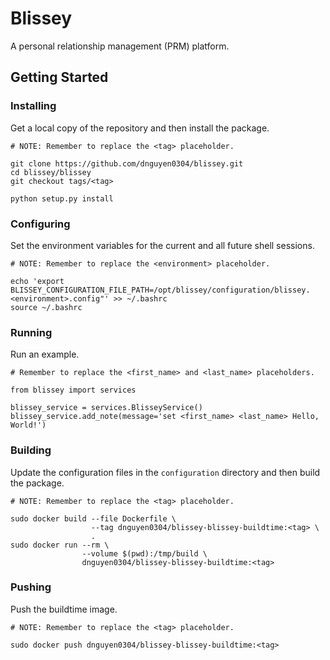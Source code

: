 # Blissey
A personal relationship management (PRM) platform.

## Getting Started
### Installing
Get a local copy of the repository and then install the package.
```
# NOTE: Remember to replace the <tag> placeholder.

git clone https://github.com/dnguyen0304/blissey.git
cd blissey/blissey
git checkout tags/<tag>

python setup.py install
```

### Configuring
Set the environment variables for the current and all future shell sessions.
```
# NOTE: Remember to replace the <environment> placeholder.

echo 'export BLISSEY_CONFIGURATION_FILE_PATH=/opt/blissey/configuration/blissey.<environment>.config"' >> ~/.bashrc
source ~/.bashrc
```

### Running
Run an example.
```
# Remember to replace the <first_name> and <last_name> placeholders.

from blissey import services

blissey_service = services.BlisseyService()
blissey_service.add_note(message='set <first_name> <last_name> Hello, World!')
```

### Building
Update the configuration files in the `configuration` directory and then build the package.
```
# NOTE: Remember to replace the <tag> placeholder.

sudo docker build --file Dockerfile \
                  --tag dnguyen0304/blissey-blissey-buildtime:<tag> \
                  .
sudo docker run --rm \
                --volume $(pwd):/tmp/build \
                dnguyen0304/blissey-blissey-buildtime:<tag>
```

### Pushing
Push the buildtime image.
```
# NOTE: Remember to replace the <tag> placeholder.

sudo docker push dnguyen0304/blissey-blissey-buildtime:<tag>
```
